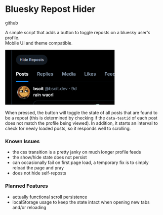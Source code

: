 # Bluesky Repost Hider
[github](https://github.com/tmaster-terrarian/Userscripts/tree/main/Bluesky%20Repost%20Hider)

A simple script that adds a button to toggle reposts on a bluesky user's profile.<br>
Mobile UI and theme compatible.

![image](https://raw.githubusercontent.com/tmaster-terrarian/Userscripts/main/Bluesky%20Repost%20Hider/preview.png)

When pressed, the button will toggle the state of all posts that are found to be a repost (this is determined by checking if the `data-testid` of each post does not match the profile being viewed). In addition, it starts an interval to check for newly loaded posts, so it responds well to scrolling.

### Known Issues
- the css transition is a pretty janky on much longer profile feeds
- the show/hide state does not persist
- can occasionally fail on first page load, a temporary fix is to simply reload the page and pray
- does not hide self-reposts

### Planned Features
- actually functional scroll persistence
- localStorage usage to keep the state intact when opening new tabs and/or reloading
